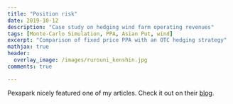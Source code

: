 ```yaml
---
title: "Position risk"
date: 2019-10-12
description: "Case study on hedging wind farm operating revenues"
tags: [Monte-Carlo Simulation, PPA, Asian Put, wind]
excerpt: "Comparison of fixed price PPA with an OTC hedging strategy"
mathjax: true
header:
  overlay_image: /images/rurouni_kenshin.jpg
comments: true

---
```


Pexapark nicely featured one of my articles. Check it out on their [blog](https://pexapark.com/blog/managing-position-risk/).
